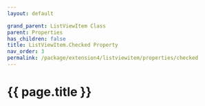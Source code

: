 ```yaml
---
layout: default

grand_parent: ListViewItem Class
parent: Properties
has_children: false
title: ListViewItem.Checked Property
nav_order: 3
permalink: /package/extension4/listviewitem/properties/checked
---
```

# {{ page.title }}
